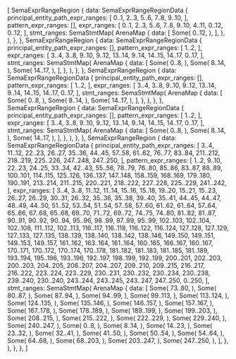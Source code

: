 [
    SemaExprRangeRegion {
        data: SemaExprRangeRegionData {
            principal_entity_path_expr_ranges: [
                0..1,
                2..3,
                5..6,
                7..8,
                9..10,
            ],
            pattern_expr_ranges: [],
            expr_ranges: [
                0..1,
                2..3,
                5..6,
                7..8,
                9..10,
                4..11,
                0..12,
                0..12,
            ],
            stmt_ranges: SemaStmtMap(
                ArenaMap {
                    data: [
                        Some(
                            0..12,
                        ),
                    ],
                },
            ),
        },
    },
    SemaExprRangeRegion {
        data: SemaExprRangeRegionData {
            principal_entity_path_expr_ranges: [],
            pattern_expr_ranges: [
                1..2,
            ],
            expr_ranges: [
                3..4,
                3..8,
                9..10,
                9..12,
                13..14,
                9..14,
                14..15,
                14..17,
                0..17,
            ],
            stmt_ranges: SemaStmtMap(
                ArenaMap {
                    data: [
                        Some(
                            0..8,
                        ),
                        Some(
                            8..14,
                        ),
                        Some(
                            14..17,
                        ),
                    ],
                },
            ),
        },
    },
    SemaExprRangeRegion {
        data: SemaExprRangeRegionData {
            principal_entity_path_expr_ranges: [],
            pattern_expr_ranges: [
                1..2,
            ],
            expr_ranges: [
                3..4,
                3..8,
                9..10,
                9..12,
                13..14,
                9..14,
                14..15,
                14..17,
                0..17,
            ],
            stmt_ranges: SemaStmtMap(
                ArenaMap {
                    data: [
                        Some(
                            0..8,
                        ),
                        Some(
                            8..14,
                        ),
                        Some(
                            14..17,
                        ),
                    ],
                },
            ),
        },
    },
    SemaExprRangeRegion {
        data: SemaExprRangeRegionData {
            principal_entity_path_expr_ranges: [],
            pattern_expr_ranges: [
                1..2,
            ],
            expr_ranges: [
                3..4,
                3..8,
                9..10,
                9..12,
                13..14,
                9..14,
                14..15,
                14..17,
                0..17,
            ],
            stmt_ranges: SemaStmtMap(
                ArenaMap {
                    data: [
                        Some(
                            0..8,
                        ),
                        Some(
                            8..14,
                        ),
                        Some(
                            14..17,
                        ),
                    ],
                },
            ),
        },
    },
    SemaExprRangeRegion {
        data: SemaExprRangeRegionData {
            principal_entity_path_expr_ranges: [
                3..4,
                11..12,
                22..23,
                26..27,
                35..36,
                44..45,
                57..58,
                61..62,
                76..77,
                83..84,
                211..212,
                218..219,
                225..226,
                247..248,
                247..250,
            ],
            pattern_expr_ranges: [
                1..2,
                9..10,
                22..23,
                24..25,
                33..34,
                42..43,
                55..56,
                78..79,
                76..80,
                85..86,
                83..87,
                88..89,
                100..101,
                114..115,
                125..126,
                136..137,
                147..148,
                158..159,
                168..169,
                179..180,
                190..191,
                213..214,
                211..215,
                220..221,
                218..222,
                227..228,
                225..229,
                241..242,
            ],
            expr_ranges: [
                3..4,
                3..8,
                11..12,
                11..14,
                15..16,
                15..18,
                19..20,
                15..21,
                15..23,
                26..27,
                26..29,
                30..31,
                26..32,
                35..36,
                35..38,
                39..40,
                35..41,
                44..45,
                44..47,
                48..49,
                44..50,
                51..52,
                53..54,
                51..54,
                57..58,
                57..60,
                61..62,
                61..64,
                57..64,
                65..66,
                67..68,
                65..68,
                69..70,
                71..72,
                69..72,
                74..75,
                74..80,
                81..82,
                81..87,
                90..91,
                90..92,
                90..94,
                95..96,
                98..99,
                97..99,
                95..99,
                102..103,
                102..104,
                102..108,
                111..112,
                102..113,
                116..117,
                116..118,
                116..122,
                116..124,
                127..128,
                127..129,
                127..133,
                127..135,
                138..139,
                138..140,
                138..142,
                138..146,
                149..150,
                149..151,
                149..153,
                149..157,
                161..162,
                163..164,
                161..164,
                160..165,
                166..167,
                160..167,
                170..171,
                170..172,
                170..174,
                170..178,
                181..182,
                181..183,
                181..185,
                181..189,
                193..194,
                195..196,
                193..196,
                192..197,
                198..199,
                192..199,
                200..201,
                202..203,
                200..203,
                204..205,
                206..207,
                204..207,
                209..210,
                209..215,
                216..217,
                216..222,
                223..224,
                223..229,
                230..231,
                230..232,
                230..234,
                230..238,
                239..240,
                230..240,
                243..244,
                243..245,
                243..247,
                247..250,
                0..250,
            ],
            stmt_ranges: SemaStmtMap(
                ArenaMap {
                    data: [
                        Some(
                            73..80,
                        ),
                        Some(
                            80..87,
                        ),
                        Some(
                            87..94,
                        ),
                        Some(
                            94..99,
                        ),
                        Some(
                            99..113,
                        ),
                        Some(
                            113..124,
                        ),
                        Some(
                            124..135,
                        ),
                        Some(
                            135..146,
                        ),
                        Some(
                            146..157,
                        ),
                        Some(
                            157..167,
                        ),
                        Some(
                            167..178,
                        ),
                        Some(
                            178..189,
                        ),
                        Some(
                            189..199,
                        ),
                        Some(
                            199..203,
                        ),
                        Some(
                            208..215,
                        ),
                        Some(
                            215..222,
                        ),
                        Some(
                            222..229,
                        ),
                        Some(
                            229..240,
                        ),
                        Some(
                            240..247,
                        ),
                        Some(
                            0..8,
                        ),
                        Some(
                            8..14,
                        ),
                        Some(
                            14..23,
                        ),
                        Some(
                            23..32,
                        ),
                        Some(
                            32..41,
                        ),
                        Some(
                            41..50,
                        ),
                        Some(
                            50..54,
                        ),
                        Some(
                            54..64,
                        ),
                        Some(
                            64..68,
                        ),
                        Some(
                            68..203,
                        ),
                        Some(
                            203..247,
                        ),
                        Some(
                            247..250,
                        ),
                    ],
                },
            ),
        },
    },
]